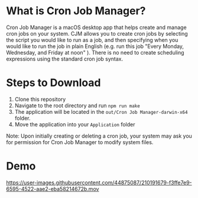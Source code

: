 # What is Cron Job Manager?

Cron Job Manager is a macOS desktop app that helps create and manage cron jobs on your system. CJM allows you to create cron jobs by selecting the script you would like to run as a job, and then specifying when you would like to run the job in plain English (e.g. run this job "Every Monday, Wednesday, and Friday at noon" ). There is no need to create scheduling expressions using the standard cron job syntax.

# Steps to Download

1. Clone this repository
2. Navigate to the root directory and run `npm run make`
3. The application will be located in the `out/Cron Job Manager-darwin-x64` folder.
4. Move the application into your `Application` folder

Note: Upon initially creating or deleting a cron job, your system may ask you for permission for Cron Job Manager to modify system files.

# Demo



https://user-images.githubusercontent.com/44875087/210191679-f3ffe7e9-6595-4522-aae2-eba58214672b.mov



